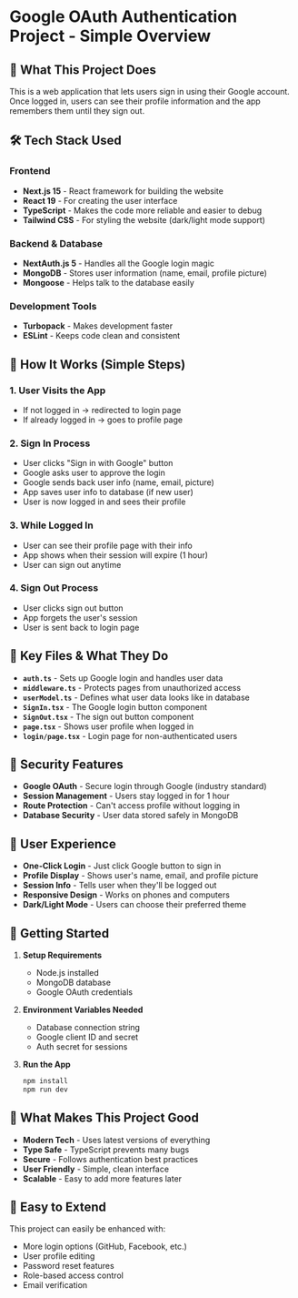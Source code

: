 # Google OAuth Authentication Project - Simple Overview

## 🚀 What This Project Does

This is a web application that lets users sign in using their Google account. Once logged in, users can see their profile information and the app remembers them until they sign out.

## 🛠️ Tech Stack Used

### Frontend
- **Next.js 15** - React framework for building the website
- **React 19** - For creating the user interface
- **TypeScript** - Makes the code more reliable and easier to debug
- **Tailwind CSS** - For styling the website (dark/light mode support)

### Backend & Database
- **NextAuth.js 5** - Handles all the Google login magic
- **MongoDB** - Stores user information (name, email, profile picture)
- **Mongoose** - Helps talk to the database easily

### Development Tools
- **Turbopack** - Makes development faster
- **ESLint** - Keeps code clean and consistent

## 🔄 How It Works (Simple Steps)

### 1. **User Visits the App**
- If not logged in → redirected to login page
- If already logged in → goes to profile page

### 2. **Sign In Process**
- User clicks "Sign in with Google" button
- Google asks user to approve the login
- Google sends back user info (name, email, picture)
- App saves user info to database (if new user)
- User is now logged in and sees their profile

### 3. **While Logged In**
- User can see their profile page with their info
- App shows when their session will expire (1 hour)
- User can sign out anytime

### 4. **Sign Out Process**
- User clicks sign out button
- App forgets the user's session
- User is sent back to login page

## 📁 Key Files & What They Do

- **`auth.ts`** - Sets up Google login and handles user data
- **`middleware.ts`** - Protects pages from unauthorized access
- **`userModel.ts`** - Defines what user data looks like in database
- **`SignIn.tsx`** - The Google login button component
- **`SignOut.tsx`** - The sign out button component
- **`page.tsx`** - Shows user profile when logged in
- **`login/page.tsx`** - Login page for non-authenticated users

## 🔐 Security Features

- **Google OAuth** - Secure login through Google (industry standard)
- **Session Management** - Users stay logged in for 1 hour
- **Route Protection** - Can't access profile without logging in
- **Database Security** - User data stored safely in MongoDB

## 🎨 User Experience

- **One-Click Login** - Just click Google button to sign in
- **Profile Display** - Shows user's name, email, and profile picture
- **Session Info** - Tells user when they'll be logged out
- **Responsive Design** - Works on phones and computers
- **Dark/Light Mode** - Users can choose their preferred theme

## 🚀 Getting Started

1. **Setup Requirements**
   - Node.js installed
   - MongoDB database
   - Google OAuth credentials

2. **Environment Variables Needed**
   - Database connection string
   - Google client ID and secret
   - Auth secret for sessions

3. **Run the App**
   ```bash
   npm install
   npm run dev
   ```

## 🎯 What Makes This Project Good

- **Modern Tech** - Uses latest versions of everything
- **Type Safe** - TypeScript prevents many bugs
- **Secure** - Follows authentication best practices
- **User Friendly** - Simple, clean interface
- **Scalable** - Easy to add more features later

## 🔮 Easy to Extend

This project can easily be enhanced with:
- More login options (GitHub, Facebook, etc.)
- User profile editing
- Password reset features
- Role-based access control
- Email verification

